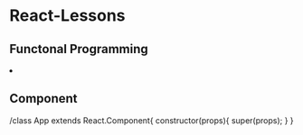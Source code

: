# React-Lessons


## Functonal Programming
<li>

## Component

/class App extends React.Component{
constructor(props){
super(props);
}
}
